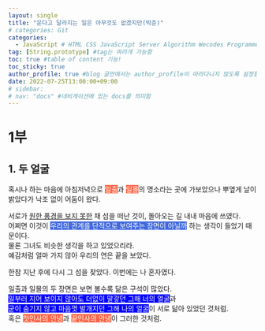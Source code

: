 ```yaml
---
layout: single
title: "운다고 달라지는 일은 아무것도 없겠지만(박준)"
# categories: Git
categories:
  - JavaScript # HTML CSS JavaScript Server Algorithm Wecodes Programmers CS Github Blog
tag: [String.prototype] #tag는 여러개 가능함
toc: true #table of content 기능!
toc_sticky: true
author_profile: true #blog 글안에서는 author_profile이 따라다니지 않도록 설정함
date: 2022-07-25T13:00:00+09:00
# sidebar:
# nav: "docs" #네비게이션에 있는 docs를 의미함
---
```

# 1부
## 1. 두 얼굴
혹시나 하는 마음에 아침저녁으로 <span style="color:ivory;background:tomato;">일출</span>과 <span style="color:ivory;background:tomato;">일몰</span>의 명소라는 곳에 가보았으나 뿌옆게 날이 밝았다가 낙조 없이 어둠이 왔다.  

서로가 <u>원한 풍경을 보지 못한</u> 채 섬을 떠난 것이, 돌아오는 길 내내 마음에 쓰였다.  
어쩌면 이것이 <span style="color:ivory;background:royalblue;">우리의 관계를 단적으로 보여주는 장면이 아닐까</span> 하는 생각이 들었기 때문이다.  
물론 그녀도 비슷한 생각을 하고 있었으리라.  
예감처럼 얼마 가지 않아 우리의 연은 끝을 보았다.  

한참 지난 후에 다시 그 섬을 찾았다. 이번에는 나 혼자였다.  

일출과 일몰의 두 장면은 보면 볼수록 닮은 구석이 많았다.  
<span style="color:ivory;background:blue;">일부러 지어 보이지 않아도 더없이 말갛던 그해 너의 얼굴</span>과  
<span style="color:ivory;background:blue;">굳이 숨기지 않고 마음껏 발개지던 그해 나의 얼굴</span>이 서로 닮아 있었던 것처럼.  
혹은 <span style="color:ivory;background:tomato;">첫인사의 안녕</span>과 <span style="color:ivory;background:tomato;">끝인사의 안녕</span>이 그러한 것처럼.  


<!-- <span style="color:white;background:royalblue;"> -->

<!-- ① ② ③ ④ ⑤ ⑥ ⑦ ⑧ ⑨-->

<!-- 메소드 위에 변수 선언, 메소드  안에 메소드, 메소드 끝나고 리턴 -->

<!-- ### 2. Link 넣기

```
 
유형 1: (설명어를 입력) : [gunhee's coding blog](https://gunhee-jeong.github. io/)
유형 2: (URL 자동연결) : <https://gunhee-jeong.github.io/>
유형 3: (동일 파일 내 '문단으로 이동') : [1. Header로 이동](###-1-header)

```

유형 1: (설명어를 입력) : [gunhee's coding blog](https://gunhee-jeong.github.io/)
유형 2: (URL 자동연결) : <https://gunhee-jeong.github.io/>
유형 3: (동일 파일 내 '문단으로 이동') : [1. Header로 이동](#1-header)
유형 3의 방법

1. 특수문자를 제거
2. 스페이스는 -로 바꾸고
3. 대문자는 소문자로!
   그래서 ### 1. Header -> #1-header
 
## Link: [google][https://www.google.com/]

### 3. 수평선

```

---

```

---

### 4. 라인 바꾸기

```

스페이스바를 2번 눌러주면 다음칸으로
이동할 수 있어요!

```

---

스페이스바를 2번 눌러주면
다음칸으로 이동할 수 있어요!

### 5. list 만들기

```

1. 1번
2. 2번
3. 3번

- 순서없는 list
  - 순서없는 list
    - 순서없는 list

```

1. 1번
2. 2번
3. 3번

- 순서없는 list
  - 순서없는 list
    - 순서없는 list

---

### 6. font 관련

```

**진하게** -> 볼드
_기울여서_ -> 이탤릭체
~~취소선~~ -> 취소선

<ul>밑줄넣기</ul> -> 밑줄
<span style="color:red">빨간 글씨</span> -> 글자색
이것이 `인라인` 입니다 -> 인라인 코드
```

**진하게** -> 볼드
_기울여서_ -> 이탤릭체
~~취소선~~ -> 취소선
<u>밑줄넣기</u> -> 밑줄
<span style="color:red">빨간 글씨</span>
이것이 `인라인` 입니다 -> 인라인 코드

---

### 7. 인용구문

```
> coding
>
> > JavaScript
> >
> > > 내가 프짱!
```

> coding
>
> > JavaScript
> >
> > > 내가 프짱!

---

### 8. 이미지 삽입

```
유형1: ('사이즈를 조절' -> HTML 태그 사용) : <img src="https://gunhee-jeong.github.io/assets/images/blogLogo.png" width="300" height="200">
유형2: (이미지 삽입 후 -> 링크 걸기)
[![이미지](https://gunhee-jeong.github.io/assets/images/blogLogo/blogLogo.png)](https://gunhee-jeong.github.io/)
```

유형1: ('사이즈를 조절' -> HTML 태그 사용) : <img src="https://gunhee-jeong.github.io/assets/images/blogLogo.png" width="300" height="200">
유형2: (이미지 삽입 후 -> 링크 걸기)
[![이미지](https://gunhee-jeong.github.io/assets/images/blogLogo.png)](https://gunhee-jeong.github.io/)

### 9. 표 만들기

```
||국어|영어|
| :--- | ---: | :--: |
|건희 | 100점 | 100점
|철수 | 100점 | 100점
```

|      |  국어 | 영어  |
| :--- | ----: | :---: |
| 건희 | 100점 | 100점 |
| 철수 | 100점 | 100점 |

> - header를 넣고 싶은 경우 ---을 사용하고 :을 이용하여 정렬에 사용함!

### 10. 토글 만들기

```
<details>
<summary>여기를 누르세요</summary>
<div markdown="1">
숨겨진 내용
</div>
</details>
```

<details>
<summary>여기를 누르세요</summary>
<div markdown="1">
숨겨진 내용
</details> -->
